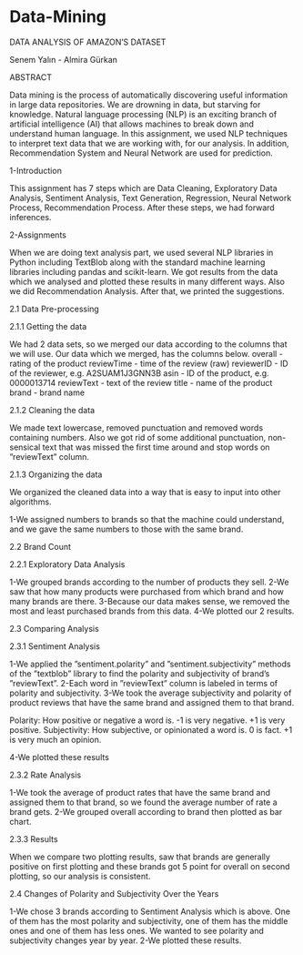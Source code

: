 # Data-Mining
DATA ANALYSIS OF AMAZON’S DATASET

Senem Yalın - Almira Gürkan

ABSTRACT

Data mining is the process of automatically discovering useful information in large
data repositories. We are drowning in data, but starving for knowledge. Natural language
processing (NLP) is an exciting branch of artificial intelligence (AI) that allows machines to
break down and understand human language. In this assignment, we used NLP techniques to
interpret text data that we are working with, for our analysis. In addition, Recommendation
System and Neural Network are used for prediction.

1-Introduction

This assignment has 7 steps which are Data Cleaning, Exploratory Data Analysis, Sentiment
Analysis, Text Generation, Regression, Neural Network Process, Recommendation Process. After
these steps, we had forward inferences.

2-Assignments

When we are doing text analysis part, we used several NLP libraries in Python including
TextBlob along with the standard machine learning libraries including pandas and scikit-learn.
We got results from the data which we analysed and plotted these results in many different ways.
Also we did Recommendation Analysis. After that, we printed the suggestions.

2.1 Data Pre-processing

2.1.1 Getting the data

We had 2 data sets, so we merged our data according to the columns that we will use. Our data
which we merged, has the columns below.
overall - rating of the product
reviewTime - time of the review (raw)
reviewerID - ID of the reviewer, e.g. A2SUAM1J3GNN3B
asin - ID of the product, e.g. 0000013714
reviewText - text of the review
title - name of the product
brand - brand name

2.1.2 Cleaning the data

We made text lowercase, removed punctuation and removed words containing numbers. Also
we got rid of some additional punctuation, non-sensical text that was missed the first time
around and stop words on ”reviewText” column.

2.1.3 Organizing the data

We organized the cleaned data into a way that is easy to input into other algorithms.

1-We assigned numbers to brands so that the machine could understand, and we gave the same
numbers to those with the same brand.

2.2 Brand Count

2.2.1 Exploratory Data Analysis

1-We grouped brands according to the number of products they sell.
2-We saw that how many products were purchased from which brand and how many brands
are there.
3-Because our data makes sense, we removed the most and least purchased brands from this
data.
4-We plotted our 2 results.

2.3 Comparing Analysis

2.3.1 Sentiment Analysis

1-We applied the ”sentiment.polarity” and ”sentiment.subjectivity” methods of the ”textblob”
library to find the polarity and subjectivity of brand’s ”reviewText”.
2-Each word in ”reviewText” column is labeled in terms of polarity and subjectivity.
3-We took the average subjectivity and polarity of product reviews that have the same brand
and assigned them to that brand.

Polarity: How positive or negative a word is. -1 is very negative. +1 is very positive.
Subjectivity: How subjective, or opinionated a word is. 0 is fact. +1 is very much an opinion.

4-We plotted these results

2.3.2 Rate Analysis

1-We took the average of product rates that have the same brand and assigned them to that
brand, so we found the average number of rate a brand gets.
2-We grouped overall according to brand then plotted as bar chart.

2.3.3 Results

When we compare two plotting results, saw that brands are generally positive on first plotting
and these brands got 5 point for overall on second plotting, so our analysis is consistent.

2.4 Changes of Polarity and Subjectivity Over the Years

1-We chose 3 brands according to Sentiment Analysis which is above. One of them has the most
polarity and subjectivity, one of them has the middle ones and one of them has less ones. We
wanted to see polarity and subjectivity changes year by year.
2-We plotted these results.

